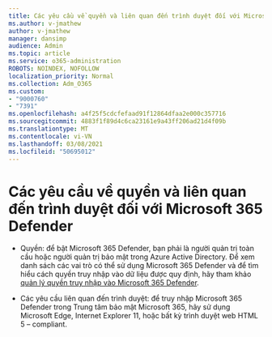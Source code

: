 ```yaml
---
title: Các yêu cầu về quyền và liên quan đến trình duyệt đối với Microsoft 365 Defender
ms.author: v-jmathew
author: v-jmathew
manager: dansimp
audience: Admin
ms.topic: article
ms.service: o365-administration
ROBOTS: NOINDEX, NOFOLLOW
localization_priority: Normal
ms.collection: Adm_O365
ms.custom:
- "9000760"
- "7391"
ms.openlocfilehash: a4f25f5cdcfefaad91f12864dfaa2e000c357716
ms.sourcegitcommit: 4883f1f89d4c6ca23161e9a43ff206ad21d4f09b
ms.translationtype: MT
ms.contentlocale: vi-VN
ms.lasthandoff: 03/08/2021
ms.locfileid: "50695012"
---
```

# <a name="permissions-and-browser-related-requirements-for-microsoft-365-defender"></a>Các yêu cầu về quyền và liên quan đến trình duyệt đối với Microsoft 365 Defender

- Quyền: để bật Microsoft 365 Defender, bạn phải là người quản trị toàn cầu hoặc người quản trị bảo mật trong Azure Active Directory. Để xem danh sách các vai trò có thể sử dụng Microsoft 365 Defender và để tìm hiểu cách quyền truy nhập vào dữ liệu được quy định, hãy tham khảo [quản lý quyền truy nhập vào Microsoft 365 Defender](https://go.microsoft.com/fwlink/?linkid=2143626).

- Các yêu cầu liên quan đến trình duyệt: để truy nhập Microsoft 365 Defender trong Trung tâm bảo mật Microsoft 365, hãy sử dụng Microsoft Edge, Internet Explorer 11, hoặc bất kỳ trình duyệt web HTML 5 – compliant.
